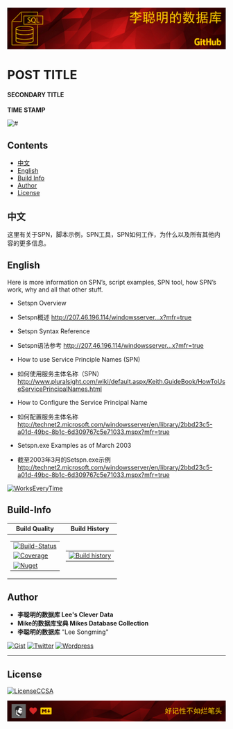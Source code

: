 ![CLEVER DATA GIT REPO](https://raw.githubusercontent.com/LiCongMingDeShujuku/git-resources/master/0-clever-data-github.png "李聪明的数据库")

# POST TITLE
#### SECONDARY TITLE
**TIME STAMP**

![#](images/##############?raw=true "#")

## Contents

- [中文](#中文)
- [English](#English)
- [Build Info](#Build-Info)
- [Author](#Author)
- [License](#License) 


## 中文
这里有关于SPN，脚本示例，SPN工具，SPN如何工作，为什么以及所有其他内容的更多信息。


## English
Here is more information on SPN’s, script examples, SPN tool, how SPN’s work, why and all that other stuff.

- Setspn Overview
- Setspn概述
http://207.46.196.114/windowsserver…x?mfr=true


- Setspn Syntax Reference
- Setspn语法参考
http://207.46.196.114/windowsserver…x?mfr=true


- How to use Service Principle Names (SPN)
- 如何使用服务主体名称（SPN）
http://www.pluralsight.com/wiki/default.aspx/Keith.GuideBook/HowToUseServicePrincipalNames.html


- How to Configure the Service Principal Name
- 如何配置服务主体名称
http://technet2.microsoft.com/windowsserver/en/library/2bbd23c5-a01d-49bc-8b1c-6d309767c5e71033.mspx?mfr=true


- Setspn.exe Examples as of March 2003
- 截至2003年3月的Setspn.exe示例
http://technet2.microsoft.com/windowsserver/en/library/2bbd23c5-a01d-49bc-8b1c-6d309767c5e71033.mspx?mfr=true


[![WorksEveryTime](https://forthebadge.com/images/badges/60-percent-of-the-time-works-every-time.svg)](https://shitday.de/)

## Build-Info

| Build Quality | Build History |
|--|--|
|<table><tr><td>[![Build-Status](https://ci.appveyor.com/api/projects/status/pjxh5g91jpbh7t84?svg?style=flat-square)](#)</td></tr><tr><td>[![Coverage](https://coveralls.io/repos/github/tygerbytes/ResourceFitness/badge.svg?style=flat-square)](#)</td></tr><tr><td>[![Nuget](https://img.shields.io/nuget/v/TW.Resfit.Core.svg?style=flat-square)](#)</td></tr></table>|<table><tr><td>[![Build history](https://buildstats.info/appveyor/chart/tygerbytes/resourcefitness)](#)</td></tr></table>|

## Author

- **李聪明的数据库 Lee's Clever Data**
- **Mike的数据库宝典 Mikes Database Collection**
- **李聪明的数据库** "Lee Songming"

[![Gist](https://img.shields.io/badge/Gist-李聪明的数据库-<COLOR>.svg)](https://gist.github.com/congmingshuju)
[![Twitter](https://img.shields.io/badge/Twitter-mike的数据库宝典-<COLOR>.svg)](https://twitter.com/mikesdatawork?lang=en)
[![Wordpress](https://img.shields.io/badge/Wordpress-mike的数据库宝典-<COLOR>.svg)](https://mikesdatawork.wordpress.com/)

---
## License
[![LicenseCCSA](https://img.shields.io/badge/License-CreativeCommonsSA-<COLOR>.svg)](https://creativecommons.org/share-your-work/licensing-types-examples/)

![Lee Songming](https://raw.githubusercontent.com/LiCongMingDeShujuku/git-resources/master/1-clever-data-github.png "李聪明的数据库")

